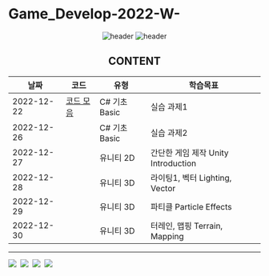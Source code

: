 # Game_Develop-2022-W-



<div align="center">
  
![header](https://capsule-render.vercel.app/api?type=rect&height=250&color=auto&text=Game%20Development&fontColor=ffffff)
![header](https://capsule-render.vercel.app/api?type=rect&height=50&color=ebf3f5&text=2022학년도%20겨울학기&fontColor=000000&fontSize=20)


CONTENT
---
|날짜|코드|유형|학습목표|
|------|---|----|----|
|2022-12-22|[코드 모음](https://github.com/swimmin99/Data_Structure/blob/main/04_List/List1.c)|C# 기초 Basic|실습 과제1|
|2022-12-26|[](https://github.com/swimmin99/Data_Structure/blob/main/04_List/List1.c)|C# 기초 Basic|실습 과제2|
|2022-12-27||유니티 2D|간단한 게임 제작 Unity Introduction|
|2022-12-28||유니티 3D|라이팅1, 벡터 Lighting, Vector|
|2022-12-29||유니티 3D|파티클 Particle Effects|
|2022-12-30||유니티 3D|터레인, 맵핑 Terrain, Mapping|



</div>


[^1]:


---
<p align = "left">
<img src="https://img.shields.io/badge/Visual-Studio-5C2D91?style=flat-square&logo=Visual-Studio&logoColor=white"/></a>&nbsp
<img src="https://img.shields.io/badge/C-A8B9CC?style=flat-square&logo=C%2B%2B&logoColor=white"/></a>&nbsp
<img src="https://img.shields.io/badge/Markdown-000000?style=flat-square&logo=Markdown&logoColor=white"/></a>&nbsp
<img src="https://img.shields.io/badge/HTML5-E34F26?style=flat-square&logo=HTML5&logoColor=white"/></a>&nbsp<br>
</p>
